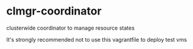 # clmgr-coordinator
clusterwide coordinator to manage resource states

It's strongly recommended not to use this vagrantfile to deploy test vms